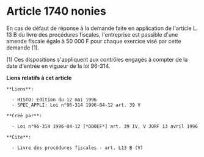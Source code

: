 # Article 1740 nonies

En cas de défaut de réponse à la demande faite en application de l'article L. 13 B du livre des procédures fiscales,
l'entreprise est passible d'une amende fiscale égale à 50 000 F pour chaque exercice visé par cette demande (1).

(1) Ces dispositions s'appliquent aux contrôles engagés à compter de la date d'entrée en vigueur de la loi 96-314.

**Liens relatifs à cet article**

	**Liens**:

	  - HISTO: Edition du 12 mai 1996
	  - SPEC_APPLI: Loi n°96-314 1996-04-12 art. 39 V

	**Créé par**:

	  - Loi n°96-314 1996-04-12 [*DDOEF*] art. 39 IV, V JORF 13 avril 1996

	**Cite**:

	  - Livre des procédures fiscales - art. L13 B (V)
